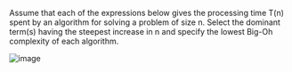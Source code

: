  Assume that each of the expressions below gives the processing time T(n)
spent by an algorithm for solving a problem of size n. Select the dominant
term(s) having the steepest increase in n and specify the lowest Big-Oh
complexity of each algorithm.

![image](https://user-images.githubusercontent.com/47218880/52653422-924d2b80-2eb5-11e9-9670-293d3e53b36b.png)
